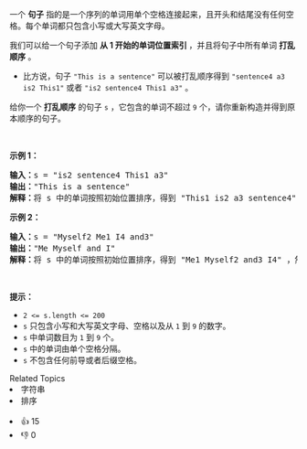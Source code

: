 <p>一个 <strong>句子</strong>&nbsp;指的是一个序列的单词用单个空格连接起来，且开头和结尾没有任何空格。每个单词都只包含小写或大写英文字母。</p>

<p>我们可以给一个句子添加 <strong>从 1 开始的单词位置索引 </strong>，并且将句子中所有单词&nbsp;<strong>打乱顺序</strong>&nbsp;。</p>

<ul> 
 <li>比方说，句子&nbsp;<code>"This is a sentence"</code>&nbsp;可以被打乱顺序得到&nbsp;<code>"sentence4 a3 is2 This1"</code>&nbsp;或者&nbsp;<code>"is2 sentence4 This1 a3"</code>&nbsp;。</li> 
</ul>

<p>给你一个 <strong>打乱顺序</strong>&nbsp;的句子&nbsp;<code>s</code>&nbsp;，它包含的单词不超过&nbsp;<code>9</code>&nbsp;个，请你重新构造并得到原本顺序的句子。</p>

<p>&nbsp;</p>

<p><strong>示例 1：</strong></p>

<pre>
<b>输入：</b>s = "is2 sentence4 This1 a3"
<b>输出：</b>"This is a sentence"
<b>解释：</b>将 s 中的单词按照初始位置排序，得到 "This1 is2 a3 sentence4" ，然后删除数字。
</pre>

<p><strong>示例 2：</strong></p>

<pre>
<b>输入：</b>s = "Myself2 Me1 I4 and3"
<b>输出：</b>"Me Myself and I"
<b>解释：</b>将 s 中的单词按照初始位置排序，得到 "Me1 Myself2 and3 I4" ，然后删除数字。</pre>

<p>&nbsp;</p>

<p><strong>提示：</strong></p>

<ul> 
 <li><code>2 &lt;= s.length &lt;= 200</code></li> 
 <li><code>s</code>&nbsp;只包含小写和大写英文字母、空格以及从&nbsp;<code>1</code>&nbsp;到&nbsp;<code>9</code>&nbsp;的数字。</li> 
 <li><code>s</code>&nbsp;中单词数目为&nbsp;<code>1</code>&nbsp;到&nbsp;<code>9</code>&nbsp;个。</li> 
 <li><code>s</code>&nbsp;中的单词由单个空格分隔。</li> 
 <li><code>s</code>&nbsp;不包含任何前导或者后缀空格。</li> 
</ul>

<div><div>Related Topics</div><div><li>字符串</li><li>排序</li></div></div><br><div><li>👍 15</li><li>👎 0</li></div>